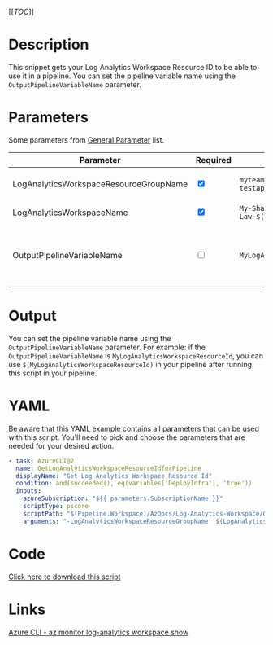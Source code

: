 [[_TOC_]]

# Description

This snippet gets your Log Analytics Workspace Resource ID to be able to use it in a pipeline. You can set the pipeline variable name using the `OutputPipelineVariableName` parameter.

# Parameters

Some parameters from [General Parameter](/Azure/Azure-CLI-Snippets) list.

| Parameter                              | Required                        | Example Value                               | Description                                                                                                                                                        |
| -------------------------------------- | ------------------------------- | ------------------------------------------- | ------------------------------------------------------------------------------------------------------------------------------------------------------------------ |
| LogAnalyticsWorkspaceResourceGroupName | <input type="checkbox" checked> | `myteam-testapi-$(Release.EnvironmentName)` | The name of the resourcegroup where your Log Analytics Workspace resides in.                                                                                       |
| LogAnalyticsWorkspaceName              | <input type="checkbox" checked> | `My-Shared-Law-$(Release.EnvironmentName)`  | The name of your Log Analytics Workspace.                                                                                                                          |
| OutputPipelineVariableName             | <input type="checkbox">         | `MyLogAnalyticsWorkspaceResourceId`         | The name of the pipeline variable. This defaults to `LogAnalyticsWorkspaceResourceId` and can be used inside the pipeline as `$(LogAnalyticsWorkspaceResourceId)`. |

# Output

You can set the pipeline variable name using the `OutputPipelineVariableName` parameter. For example: if the `OutputPipelineVariableName` is `MyLogAnalyticsWorkspaceResourceId`, you can use `$(MyLogAnalyticsWorkspaceResourceId)` in your pipeline after running this script in your pipeline.

# YAML

Be aware that this YAML example contains all parameters that can be used with this script. You'll need to pick and choose the parameters that are needed for your desired action.

```yaml
- task: AzureCLI@2
  name: GetLogAnalyticsWorkspaceResourceIdforPipeline
  displayName: "Get Log Analytics Workspace Resource Id"
  condition: and(succeeded(), eq(variables['DeployInfra'], 'true'))
  inputs:
    azureSubscription: "${{ parameters.SubscriptionName }}"
    scriptType: pscore
    scriptPath: "$(Pipeline.Workspace)/AzDocs/Log-Analytics-Workspace/Get-Log-Analytics-Workspace-ResourceId-for-Pipeline.ps1"
    arguments: "-LogAnalyticsWorkspaceResourceGroupName '$(LogAnalyticsWorkspaceResourceGroupName)' -LogAnalyticsWorkspaceName '$(LogAnalyticsWorkspaceName)' -OutputPipelineVariableName '$(OutputPipelineVariableName)'"
```

# Code

[Click here to download this script](../../../../src/Log-Analytics-Workspace/Get-Log-Analytics-Workspace-ResourceId-for-Pipeline.ps1)

# Links

[Azure CLI - az monitor log-analytics workspace show](https://docs.microsoft.com/en-us/cli/azure/monitor/log-analytics/workspace?view=azure-cli-latest#az_monitor_log_analytics_workspace_show)
